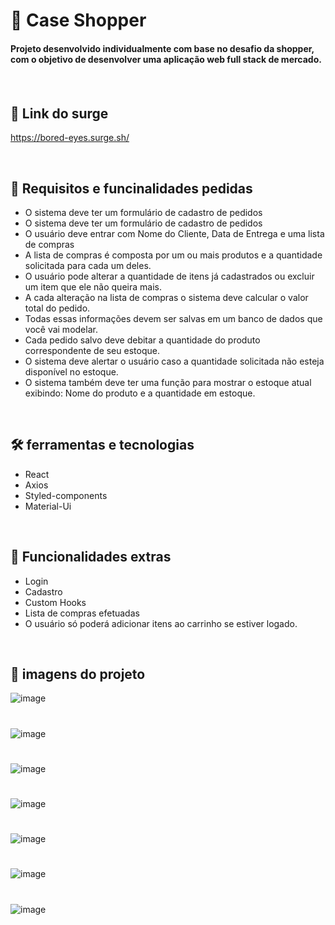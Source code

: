 # 🛒 Case Shopper

<h4>Projeto desenvolvido individualmente com base no desafio da shopper,  com o objetivo de desenvolver uma aplicação web full stack de mercado.<h4/>

<br/>  

## 📌 Link do surge

https://bored-eyes.surge.sh/

<br/>  

## 🔰 Requisitos e funcinalidades pedidas

* O sistema deve ter um formulário de cadastro de pedidos
* O sistema deve ter um formulário de cadastro de pedidos
* O usuário deve entrar com Nome do Cliente, Data de Entrega e uma lista de compras 
* A lista de compras é composta por um ou mais produtos e a quantidade solicitada para 
cada um deles.
* O usuário pode alterar a quantidade de itens já cadastrados ou excluir um item que ele 
não queira mais. 
* A cada alteração na lista de compras o sistema deve calcular o valor total do pedido.
* Todas essas informações devem ser salvas em um banco de dados que você vai modelar.
* Cada pedido salvo deve debitar a quantidade do produto correspondente de seu estoque.
* O sistema deve alertar o usuário caso a quantidade solicitada não esteja disponível no 
estoque.
* O sistema também deve ter uma função para mostrar o estoque atual exibindo: Nome do 
produto e a quantidade em estoque.

<br/>  

## 🛠 ferramentas e tecnologias

* React
* Axios
* Styled-components
* Material-Ui

<br/>  

## 🧿 Funcionalidades extras

* Login 
* Cadastro
* Custom Hooks
* Lista de compras efetuadas
* O usuário só poderá adicionar itens ao carrinho se estiver logado.


<br/>  

##  📸 imagens do projeto

![image](https://user-images.githubusercontent.com/98767110/198153250-fd100052-c4a7-471f-b233-dfb74e9ce7cf.png)

#

![image](https://user-images.githubusercontent.com/98767110/198153699-48a5c0e6-c715-4228-acd7-8a499bc2fc72.png)

#

![image](https://user-images.githubusercontent.com/98767110/198153865-7a5234aa-d734-4a0d-a730-4f1fdb64186e.png)

#

![image](https://user-images.githubusercontent.com/98767110/198154080-1aa618fa-185c-43bc-a5fc-86e1fe80cd8b.png)

#

![image](https://user-images.githubusercontent.com/98767110/198154419-3fc37996-9cc5-4bdc-9ccb-3a843868e6ea.png)

#

![image](https://user-images.githubusercontent.com/98767110/198154579-3461a46e-a283-4e3e-8bca-300dfe6c0731.png)

#

![image](https://user-images.githubusercontent.com/98767110/198154774-3358e56b-231a-4f6a-bb4d-71fd5caab131.png)





